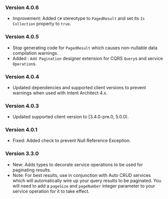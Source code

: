 ### Version 4.0.6

- Improvement: Added `C#` stereotype to `PagedResult` and set its `Is Collection` property to `true`.

### Version 4.0.5

- Stop generating code for `PagedResult` which causes non-nullable data compilation warnings.
- Added : `Add Pagination` designer extension for CQRS `Query`s and service `Operation`s.

### Version 4.0.4

- Updated dependencies and supported client versions to prevent warnings when used with Intent Architect 4.x.

### Version 4.0.3

- Updated supported client version to [3.4.0-pre.0, 5.0.0).

### Version 4.0.1

- Fixed: Added check to prevent Null Reference Exception.

### Version 3.3.0

- New: Adds types to decorate service operations to be used for paginating results.
- Note: For best results, use in conjunction with Auto CRUD services which will automatically wire up your query results to be paginated. You will need to add a `pageSize` and `pageNumber` integer parameter to your service operation for it to take effect.